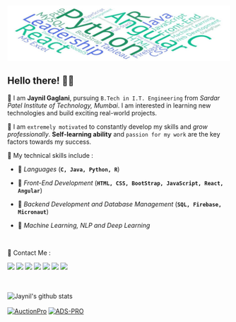 ![Mast](https://github.com/Jaynil1611/Jaynil1611/raw/master/Github_Cover.jpeg)

## Hello there! 👋🏻

📌 I am **Jaynil Gaglani**, pursuing `B.Tech in I.T. Engineering` from *Sardar Patel Institute of Technology, Mumbai*. I am interested in learning new technologies and build exciting real-world projects.

📌 I am `extremely motivated` to constantly develop my skills and *grow professionally*. **Self-learning ability** and `passion for my work` are the key factors towards my success.

📌 My technical skills include :

 - 🎯 *Languages* (**`C, Java, Python, R`**)

 - 🎯 *Front-End Development* (**`HTML, CSS, BootStrap, JavaScript, React, Angular`**)

 - 🎯 *Backend Development and Database Management* (**`SQL, Firebase, Micronaut`**)

 - 🎯 *Machine Learning, NLP and Deep Learning*
<br/>

📌 Contact Me :


[<img src="https://img.shields.io/badge/linkedin-%230077B5.svg?&style=for-the-badge&logo=linkedin&logoColor=white"/>](https://www.linkedin.com/in/jaynilgaglani/)
[<img src="https://img.shields.io/badge/twitter-%231DA1F2.svg?&style=for-the-badge&logo=twitter&logoColor=white"/>](https://twitter.com/JAYNIL1611)
[<img src="https://img.shields.io/badge/instagram-%23E4405F.svg?&style=for-the-badge&logo=instagram&logoColor=white"/>](https://www.instagram.com/jaynil_gaglani/)
[<img src="https://img.shields.io/badge/facebook-%231877F2.svg?&style=for-the-badge&logo=facebook&logoColor=white"/>](https://www.facebook.com/people/Jaynil-Gaglani/100009191846557)
[<img src="https://img.shields.io/badge/quora-%23ff6666.svg?&style=for-the-badge&logo=quora&logoColor=red"/>](https://www.quora.com/profile/Jaynil-Gaglani)
[<img src="https://img.shields.io/badge/medium-%23737373.svg?&style=for-the-badge&logo=medium&logoColor=black"/>](https://medium.com/@g.jaynil2401)
[<img src="https://img.shields.io/badge/leetcode-%2300e600.svg?&style=for-the-badge&logo=leetcode&logoColor=black"/>](https://leetcode.com/jaynil1611/)
<br/><br/><br/>

![Jaynil's github stats](https://github-readme-stats.vercel.app/api?username=Jaynil1611&show_icons=true&theme=tokyonight )
<br/><br/>
[![AuctionPro](https://github-readme-stats.vercel.app/api/pin/?username=Jaynil1611&repo=AuctionPro&&theme=tokyonight )](https://github.com/Jaynil1611/AuctionPro)
[![ADS-PRO](https://github-readme-stats.vercel.app/api/pin/?username=Jaynil1611&repo=ADS-PRO&&theme=tokyonight )](https://github.com/Jaynil1611/ADS-PRO)
